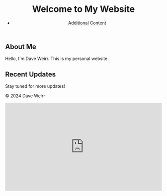 
<html lang="en">
<head>
    <meta charset="UTF-8">
    <meta name="viewport" content="width=device-width, initial-scale=1.0">
    <title>Welcome to David's Art Gallery!</title>
</head>
<body>
    <header>
        <h1>Welcome to My Website</h1>
        <nav>
            <ul>
                <li><a href="content.html">Additional Content</a></li>
            </ul>
        </nav>
    </header>
    <main>
        <section>
            <h2>About Me</h2>
            <p>Hello, I'm Dave Weirr. This is my personal website.</p>
        </section>
        <section>
            <h2>Recent Updates</h2>
            <p>Stay tuned for more updates!</p>
        </section>
    </main>
    <footer>
        <p>&copy; 2024 Dave Weirr</p>
    </footer>
</body>
</html>

<div style="padding:56.25% 0 0 0;position:relative;"><iframe src="https://player.vimeo.com/video/945621104?badge=0&amp;autopause=0&amp;player_id=0&amp;app_id=58479" frameborder="0" allow="autoplay; fullscreen; picture-in-picture; clipboard-write" style="position:absolute;top:0;left:0;width:100%;height:100%;" title="create_a_greek_art_piece_to_a_similar_style_of_daniel_arshmans_crystallization_art_pieces._in_the_gr_seed4549455129423883"></iframe></div><script src="https://player.vimeo.com/api/player.js"></script>

<html lang="en">
<head>
    <meta charset="UTF-8">
    <meta name="viewport" content="width=device-width, initial-scale=1.0">
    <title>Still Art</title>
</head>
<body>
